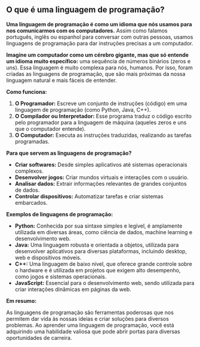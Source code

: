 ## O que é uma linguagem de programação?

**Uma linguagem de programação é como um idioma que nós usamos para nos comunicarmos com os computadores.** Assim como falamos português, inglês ou espanhol para conversar com outras pessoas, usamos linguagens de programação para dar instruções precisas a um computador.

**Imagine um computador como um cérebro gigante, mas que só entende um idioma muito específico:** uma sequência de números binários (zeros e uns). Essa linguagem é muito complexa para nós, humanos. Por isso, foram criadas as linguagens de programação, que são mais próximas da nossa linguagem natural e mais fáceis de entender.

**Como funciona:**

1. **O Programador:** Escreve um conjunto de instruções (código) em uma linguagem de programação (como Python, Java, C++).
2. **O Compilador ou Interpretador:** Esse programa traduz o código escrito pelo programador para a linguagem de máquina (aqueles zeros e uns que o computador entende).
3. **O Computador:** Executa as instruções traduzidas, realizando as tarefas programadas.

**Para que servem as linguagens de programação?**

* **Criar softwares:** Desde simples aplicativos até sistemas operacionais complexos.
* **Desenvolver jogos:** Criar mundos virtuais e interações com o usuário.
* **Analisar dados:** Extrair informações relevantes de grandes conjuntos de dados.
* **Controlar dispositivos:** Automatizar tarefas e criar sistemas embarcados.

**Exemplos de linguagens de programação:**

* **Python:** Conhecida por sua sintaxe simples e legível, é amplamente utilizada em diversas áreas, como ciência de dados, machine learning e desenvolvimento web.
* **Java:** Uma linguagem robusta e orientada a objetos, utilizada para desenvolver aplicativos para diversas plataformas, incluindo desktop, web e dispositivos móveis.
* **C++:** Uma linguagem de baixo nível, que oferece grande controle sobre o hardware e é utilizada em projetos que exigem alto desempenho, como jogos e sistemas operacionais.
* **JavaScript:** Essencial para o desenvolvimento web, sendo utilizada para criar interações dinâmicas em páginas da web.

**Em resumo:**

As linguagens de programação são ferramentas poderosas que nos permitem dar vida às nossas ideias e criar soluções para diversos problemas. Ao aprender uma linguagem de programação, você está adquirindo uma habilidade valiosa que pode abrir portas para diversas oportunidades de carreira.
